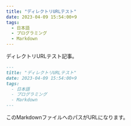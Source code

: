 ```yaml
---
title: "ディレクトリURLテスト"
date: 2023-04-09 15:54:00+9
tags:
  - 日本語
  - プログラミング
  - Markdown
---
```


ディレクトリURLテスト記事。

<!-- more -->

```markdown
---
title: "ディレクトリURLテスト"
date: 2023-04-09 15:54:00+9
tags:
  - 日本語
  - プログラミング
  - Markdown
---
```

このMarkdownファイルへのパスがURLになります。
